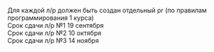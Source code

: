 Для каждой л/р должен быть создан отдельный pr (по правилам программирования 1 курса)  
Срок сдачи л/р №1 19 сентября  
Срок сдачи л/р №2 10 октября  
Срок сдачи л/р №3 14 ноября  
